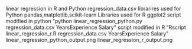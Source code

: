 linear regression in R and Python
regression_data.csv
librarires used for Python pandas,matplotlib,scikit-learn
Libraries used for R ggplot2
script modified in python "python linear_regression_python.py regression_data.csv YearsExperience Salary"
script modified in R "Rscript linear_regression_r.R regression_data.csv YearsExperience Salary"
linear_regression_python_output.png
linear_regression_r_output.png
